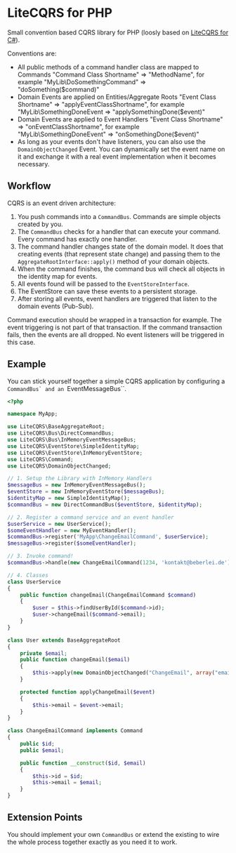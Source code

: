 # LiteCQRS for PHP

Small convention based CQRS library for PHP (loosly based on [LiteCQRS for C#](https://github.com/danielwertheim/LiteCQRS)).

Conventions are:

* All public methods of a command handler class are mapped to Commands "Command Class Shortname" => "MethodName", for example "MyLib\DoSomethingCommand" => "doSomething($command)"
* Domain Events are applied on Entities/Aggregate Roots "Event Class Shortname" => "applyEventClassShortname", for example "MyLib\SomethingDoneEvent => "applySomethingDone($event)"
* Domain Events are applied to Event Handlers "Event Class Shortname" => "onEventClassShortname", for example "MyLib\SomethingDoneEvent" => "onSomethingDone($event)"
* As long as your events don't have listeners, you can also use the ``DomainObjectChanged`` Event. You can dynamically set the event name on it and exchange it with a real event implementation when it becomes necessary.

## Workflow

CQRS is an event driven architecture:

1. You push commands into a ``CommandBus``. Commands are simple objects created by you.
2. The ``CommandBus`` checks for a handler that can execute your command. Every command has exactly one handler.
3. The command handler changes state of the domain model. It does that creating events (that represent state change)
   and passing them to the ``AggregateRootInterface::apply()`` method of your domain objects.
4. When the command finishes, the command bus will check all objects in the identity map for events.
5. All events found will be passed to the ``EventStoreInterface``.
6. The EventStore can save these events to a persistent storage.
7. After storing all events, event handlers are triggered that listen to the domain events (Pub-Sub).

Command execution should be wrapped in a transaction for example. The event triggering is not part
of that transaction. If the command transaction fails, then the events are all dropped. No event listeners
will be triggered in this case.

## Example

You can stick yourself together a simple CQRS application by configuring a ``CommandBus` and an ``EventMessageBus``.

```php
<?php

namespace MyApp;

use LiteCQRS\BaseAggregateRoot;
use LiteCQRS\Bus\DirectCommandBus;
use LiteCQRS\Bus\InMemoryEventMessageBus;
use LiteCQRS\EventStore\SimpleIdentityMap;
use LiteCQRS\EventStore\InMemoryEventStore;
use LiteCQRS\Command;
use LiteCQRS\DomainObjectChanged;

// 1. Setup the Library with InMemory Handlers
$messageBus = new InMemoryEventMessageBus();
$eventStore = new InMemoryEventStore($messageBus);
$identityMap = new SimpleIdentityMap();
$commandBus = new DirectCommandBus($eventStore, $identityMap);

// 2. Register a command service and an event handler
$userService = new UserService();
$someEventHandler = new MyEventHandler();
$commandBus->register('MyApp\ChangeEmailCommand', $userService);
$messageBus->register($someEventHandler);

// 3. Invoke command!
$commandBus->handle(new ChangeEmailCommand(1234, 'kontakt@beberlei.de'));

// 4. Classes
class UserService
{
    public function changeEmail(ChangeEmailCommand $command)
    {
        $user = $this->findUserById($command->id);
        $user->changeEmail($command->email);
    }
}

class User extends BaseAggregateRoot
{
    private $email;
    public function changeEmail($email)
    {
        $this->apply(new DomainObjectChanged("ChangeEmail", array("email" => $email)));
    }

    protected function applyChangeEmail($event)
    {
        $this->email = $event->email;
    }
}

class ChangeEmailCommand implements Command
{
    public $id;
    public $email;

    public function __construct($id, $email)
    {
        $this->id = $id;
        $this->email = $email;
    }
}
```

## Extension Points

You should implement your own ``CommandBus`` or extend the existing to wire the whole process together
exactly as you need it to work.

